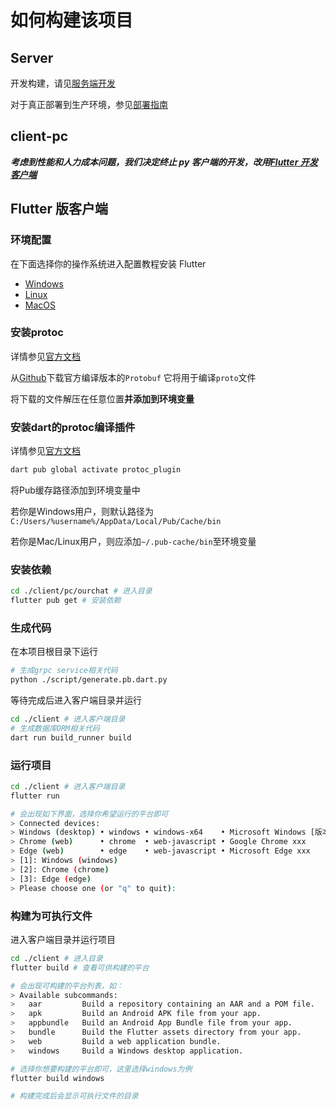 # 如何构建该项目

## Server

开发构建，请见[服务端开发](../development/server/server-develop.md)

对于真正部署到生产环境，参见[部署指南](../deploy/server-deploy.md)

## client-pc

**_考虑到性能和人力成本问题，我们决定终止 py 客户端的开发，改用[Flutter 开发客户端](#flutter-版客户端)_**

## Flutter 版客户端

### 环境配置

在下面选择你的操作系统进入配置教程安装 Flutter

- [Windows](https://docs.flutter.cn/get-started/install/windows/desktop)
- [Linux](https://docs.flutter.cn/get-started/install/linux/desktop)
- [MacOS](https://docs.flutter.cn/get-started/install/macos/desktop)

### 安装protoc

详情参见[官方文档](https://grpc.io/docs/languages/dart/quickstart/)

从[Github](https://github.com/google/protobuf/releases)下载官方编译版本的`Protobuf` 它将用于编译`proto`文件

将下载的文件解压在任意位置**并添加到环境变量**

### 安装dart的protoc编译插件

详情参见[官方文档](https://grpc.io/docs/languages/dart/quickstart/)

```bash
dart pub global activate protoc_plugin
```

将Pub缓存路径添加到环境变量中

若你是Windows用户，则默认路径为`C:/Users/%username%/AppData/Local/Pub/Cache/bin`

若你是Mac/Linux用户，则应添加`~/.pub-cache/bin`至环境变量

### 安装依赖

```bash
cd ./client/pc/ourchat # 进入目录
flutter pub get # 安装依赖
```

### 生成代码

在本项目根目录下运行

```bash
# 生成grpc service相关代码
python ./script/generate.pb.dart.py
```

等待完成后进入客户端目录并运行

```bash
cd ./client # 进入客户端目录
# 生成数据库ORM相关代码
dart run build_runner build
```

### 运行项目

```bash
cd ./client # 进入客户端目录
flutter run

# 会出现如下界面，选择你希望运行的平台即可
> Connected devices:
> Windows (desktop) • windows • windows-x64    • Microsoft Windows [版本 xxx]
> Chrome (web)      • chrome  • web-javascript • Google Chrome xxx
> Edge (web)        • edge    • web-javascript • Microsoft Edge xxx
> [1]: Windows (windows)
> [2]: Chrome (chrome)
> [3]: Edge (edge)
> Please choose one (or "q" to quit):
```

### 构建为可执行文件

进入客户端目录并运行项目

```bash
cd ./client # 进入目录
flutter build # 查看可供构建的平台

# 会出现可构建的平台列表，如：
> Available subcommands:
>   aar         Build a repository containing an AAR and a POM file.
>   apk         Build an Android APK file from your app.
>   appbundle   Build an Android App Bundle file from your app.
>   bundle      Build the Flutter assets directory from your app.
>   web         Build a web application bundle.
>   windows     Build a Windows desktop application.

# 选择你想要构建的平台即可，这里选择windows为例
flutter build windows

# 构建完成后会显示可执行文件的目录
```
